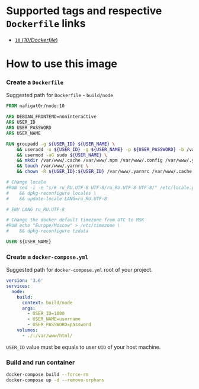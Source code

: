 # Supported tags and respective `Dockerfile` links
-	[`10` (*10/Dockerfile*)](https://github.com/nafigator/docker-library/blob/master/node/10/Dockerfile)

# How to use this image
### Create a `Dockerfile`

Suggested path for `Dockerfile` - `build/node`
```dockerfile
FROM nafigat0r/node:10

ARG DEBIAN_FRONTEND=noninteractive
ARG USER_ID
ARG USER_PASSWORD
ARG USER_NAME

RUN groupadd -g ${USER_ID} ${USER_NAME} \
    && useradd -u ${USER_ID} -g ${USER_NAME} -p ${USER_PASSWORD} -b /var/www/html -d /var/www ${USER_NAME} \
    && usermod -aG sudo ${USER_NAME} \
    && mkdir /var/www/.cache /var/www/.npm /var/www/.config /var/www/.yarn \
    && touch /var/www/.yarnrc \
    && chown -R ${USER_ID}:${USER_ID} /var/www/.yarnrc /var/www/.cache /var/www/.npm /var/www/.config /var/www/.yarn

# Change locale
#RUN sed -i -e "s/# ru_RU.UTF-8 UTF-8/ru_RU.UTF-8 UTF-8/" /etc/locale.gen \
#    && dpkg-reconfigure locales \
#    && update-locale LANG=ru_RU.UTF-8

# ENV LANG ru_RU.UTF-8

# Change the docker default timezone from UTC to MSK
#RUN echo "Europe/Moscow" > /etc/timezone \
#    && dpkg-reconfigure tzdata

USER ${USER_NAME}
```

### Create a `docker-compose.yml`

Suggested path for `docker-compose.yml` root of your project.
```yaml
version: '3.6'
services:
  node:
    build:
      context: build/node
      args:
        - USER_ID=1000
        - USER_NAME=username
        - USER_PASSWORD=password
    volumes:
      - ./:/var/www/html/
```

`USER_ID` value must be equals to user `UID` of your host machine.

### Build and run container
```bash
docker-compose build --force-rm
docker-compose up -d --remove-orphans
```
